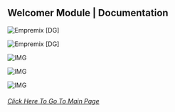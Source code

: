 ## Welcomer Module | Documentation

![Empremix [DG]](https://cdn.discordapp.com/attachments/716657082157236254/716665228305236028/exwelcomer_enable.png)

![Empremix [DG]](https://cdn.discordapp.com/attachments/716657082157236254/716665226518331483/exwelcomer_disable.png)

![IMG](https://media.discordapp.net/attachments/716657082157236254/716664575709413486/exwelcomer_text_info.png)

![IMG](https://cdn.discordapp.com/attachments/716657082157236254/716664575709413486/exwelcomer_text_info.png)

![IMG](https://cdn.discordapp.com/attachments/716657082157236254/716664614078906368/exwelcomer_text_disable.png)

###### [Click Here To Go To Main Page](https://github.com/TheHQE/Empremix/Documentation/Free/)

